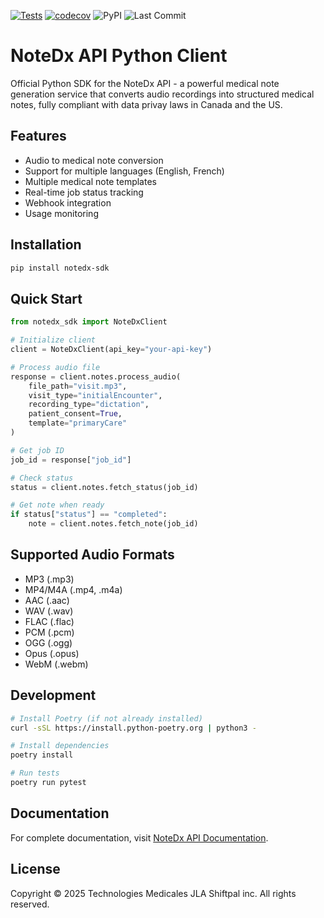 [![Tests](https://github.com/martelman/NoteDx-API-Client/actions/workflows/test.yml/badge.svg)](https://github.com/martelman/NoteDx-API-Client/actions/workflows/test.yml)
[![codecov](https://codecov.io/gh/martelman/NoteDx-API-Client/graph/badge.svg?token=O64HJ8B0BF)](https://codecov.io/gh/martelman/NoteDx-API-Client)
![PyPI](https://img.shields.io/pypi/v/notedx-sdk)
![Last Commit](https://img.shields.io/github/last-commit/martelman/NoteDx-API-Client)


# NoteDx API Python Client

Official Python SDK for the NoteDx API - a powerful medical note generation service that converts audio recordings into structured medical notes, fully compliant with data privay laws in Canada and the US.

## Features

- Audio to medical note conversion
- Support for multiple languages (English, French)
- Multiple medical note templates
- Real-time job status tracking
- Webhook integration
- Usage monitoring

## Installation

```bash
pip install notedx-sdk
```

## Quick Start

```python
from notedx_sdk import NoteDxClient

# Initialize client
client = NoteDxClient(api_key="your-api-key")

# Process audio file
response = client.notes.process_audio(
    file_path="visit.mp3",
    visit_type="initialEncounter",
    recording_type="dictation",
    patient_consent=True,
    template="primaryCare"
)

# Get job ID
job_id = response["job_id"]

# Check status
status = client.notes.fetch_status(job_id)

# Get note when ready
if status["status"] == "completed":
    note = client.notes.fetch_note(job_id)
```

## Supported Audio Formats

- MP3 (.mp3)
- MP4/M4A (.mp4, .m4a)
- AAC (.aac)
- WAV (.wav)
- FLAC (.flac)
- PCM (.pcm)
- OGG (.ogg)
- Opus (.opus)
- WebM (.webm)

## Development

```bash
# Install Poetry (if not already installed)
curl -sSL https://install.python-poetry.org | python3 -

# Install dependencies
poetry install

# Run tests
poetry run pytest
```

## Documentation

For complete documentation, visit [NoteDx API Documentation](https://martelman.github.io/NoteDx-API-Client/).

## License

Copyright © 2025 Technologies Medicales JLA Shiftpal inc. All rights reserved.